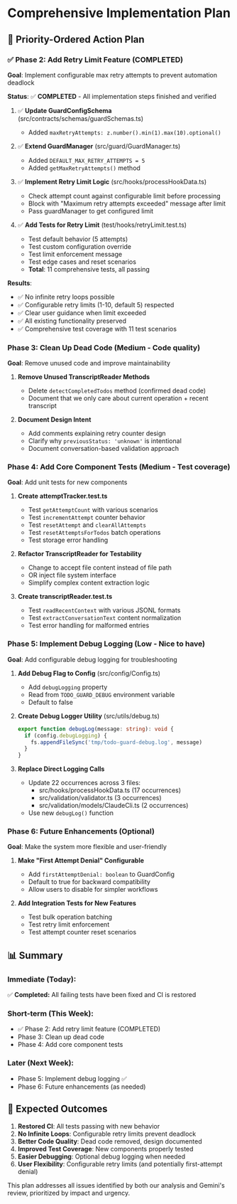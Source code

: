 # Comprehensive Implementation Plan

## 🎯 Priority-Ordered Action Plan

### ✅ Phase 2: Add Retry Limit Feature (COMPLETED)

**Goal**: Implement configurable max retry attempts to prevent automation deadlock

**Status**: ✅ **COMPLETED** - All implementation steps finished and verified

1. ✅ **Update GuardConfigSchema** (src/contracts/schemas/guardSchemas.ts)
   - Added `maxRetryAttempts: z.number().min(1).max(10).optional()`

2. ✅ **Extend GuardManager** (src/guard/GuardManager.ts)
   - Added `DEFAULT_MAX_RETRY_ATTEMPTS = 5`
   - Added `getMaxRetryAttempts()` method

3. ✅ **Implement Retry Limit Logic** (src/hooks/processHookData.ts)
   - Check attempt count against configurable limit before processing
   - Block with "Maximum retry attempts exceeded" message after limit
   - Pass guardManager to get configured limit

4. ✅ **Add Tests for Retry Limit** (test/hooks/retryLimit.test.ts)
   - Test default behavior (5 attempts)
   - Test custom configuration override
   - Test limit enforcement message
   - Test edge cases and reset scenarios
   - **Total**: 11 comprehensive tests, all passing

**Results**:

- ✅ No infinite retry loops possible
- ✅ Configurable retry limits (1-10, default 5) respected
- ✅ Clear user guidance when limit exceeded
- ✅ All existing functionality preserved
- ✅ Comprehensive test coverage with 11 test scenarios

### Phase 3: Clean Up Dead Code (Medium - Code quality)

**Goal**: Remove unused code and improve maintainability

1. **Remove Unused TranscriptReader Methods**
   - Delete `detectCompletedTodos` method (confirmed dead code)
   - Document that we only care about current operation + recent transcript

2. **Document Design Intent**
   - Add comments explaining retry counter design
   - Clarify why `previousStatus: 'unknown'` is intentional
   - Document conversation-based validation approach

### Phase 4: Add Core Component Tests (Medium - Test coverage)

**Goal**: Add unit tests for new components

1. **Create attemptTracker.test.ts**
   - Test `getAttemptCount` with various scenarios
   - Test `incrementAttempt` counter behavior
   - Test `resetAttempt` and `clearAllAttempts`
   - Test `resetAttemptsForTodos` batch operations
   - Test storage error handling

2. **Refactor TranscriptReader for Testability**
   - Change to accept file content instead of file path
   - OR inject file system interface
   - Simplify complex content extraction logic

3. **Create transcriptReader.test.ts**
   - Test `readRecentContext` with various JSONL formats
   - Test `extractConversationText` content normalization
   - Test error handling for malformed entries

### Phase 5: Implement Debug Logging (Low - Nice to have)

**Goal**: Add configurable debug logging for troubleshooting

1. **Add Debug Flag to Config** (src/config/Config.ts)
   - Add `debugLogging` property
   - Read from `TODO_GUARD_DEBUG` environment variable
   - Default to false

2. **Create Debug Logger Utility** (src/utils/debug.ts)

   ```typescript
   export function debugLog(message: string): void {
     if (config.debugLogging) {
       fs.appendFileSync('tmp/todo-guard-debug.log', message)
     }
   }
   ```

3. **Replace Direct Logging Calls**
   - Update 22 occurrences across 3 files:
     - src/hooks/processHookData.ts (17 occurrences)
     - src/validation/validator.ts (3 occurrences)
     - src/validation/models/ClaudeCli.ts (2 occurrences)
   - Use new `debugLog()` function

### Phase 6: Future Enhancements (Optional)

**Goal**: Make the system more flexible and user-friendly

1. **Make "First Attempt Denial" Configurable**
   - Add `firstAttemptDenial: boolean` to GuardConfig
   - Default to true for backward compatibility
   - Allow users to disable for simpler workflows

2. **Add Integration Tests for New Features**
   - Test bulk operation batching
   - Test retry limit enforcement
   - Test attempt counter reset scenarios

## 📊 Summary

### Immediate (Today):

✅ **Completed:** All failing tests have been fixed and CI is restored

### Short-term (This Week):

- ✅ Phase 2: Add retry limit feature (COMPLETED)
- Phase 3: Clean up dead code
- Phase 4: Add core component tests

### Later (Next Week):

- Phase 5: Implement debug logging ✅
- Phase 6: Future enhancements (as needed)

## 🚀 Expected Outcomes

1. **Restored CI**: All tests passing with new behavior
2. **No Infinite Loops**: Configurable retry limits prevent deadlock
3. **Better Code Quality**: Dead code removed, design documented
4. **Improved Test Coverage**: New components properly tested
5. **Easier Debugging**: Optional debug logging when needed
6. **User Flexibility**: Configurable retry limits (and potentially first-attempt denial)

This plan addresses all issues identified by both our analysis and Gemini's review, prioritized by impact and urgency.
